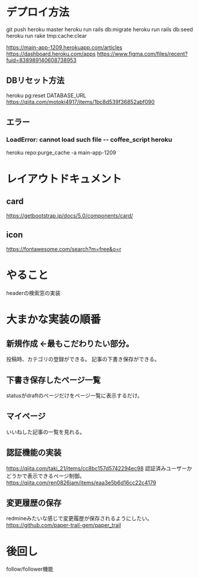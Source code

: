 # デプロイ方法
git push heroku master
heroku run rails db:migrate
heroku run rails db:seed
heroku run rake tmp:cache:clear

https://main-app-1209.herokuapp.com/articles
https://dashboard.heroku.com/apps
https://www.figma.com/files/recent?fuid=838989140608738953

## DBリセット方法
heroku pg:reset DATABASE_URL
https://qiita.com/motoki4917/items/1bc8d539f36852abf090

## エラー
### LoadError: cannot load such file -- coffee_script heroku
heroku repo:purge_cache -a main-app-1209

# レイアウトドキュメント
## card
https://getbootstrap.jp/docs/5.0/components/card/

## icon
https://fontawesome.com/search?m=free&o=r

# やること
headerの検索窓の実装
# 大まかな実装の順番
## 新規作成 ←最もこだわりたい部分。
投稿時、カテゴリの登録ができる。
記事の下書き保存ができる。
## 下書き保存したページ一覧
statusがdraftのページだけをページ一覧に表示するだけ。

## マイページ
いいねした記事の一覧を見れる。

## 認証機能の実装
https://qiita.com/taki_21/items/cc8bc157d5742294ec98
認証済みユーザーかどうかで表示できるページ制御。
https://qiita.com/ren0826jam/items/eaa3e5b6d16cc22c4179

## 変更履歴の保存
redmineみたいな感じで変更履歴が保存されるようにしたい。
https://github.com/paper-trail-gem/paper_trail

# 後回し
follow/follower機能
